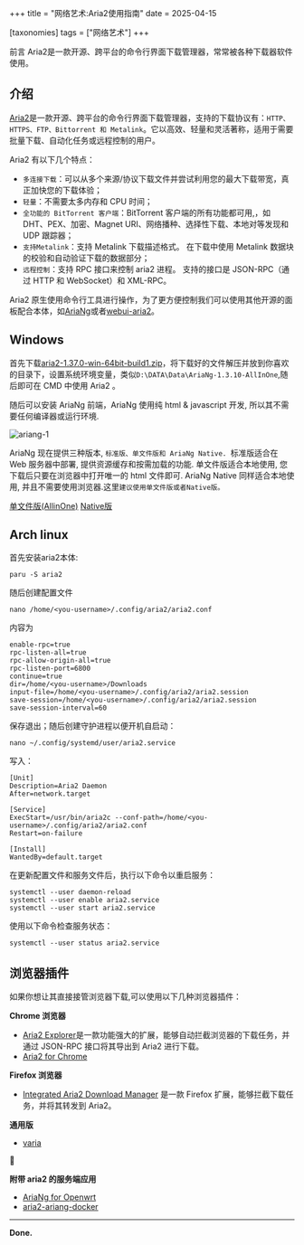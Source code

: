 +++
title = "网络艺术:Aria2使用指南"
date = 2025-04-15

[taxonomies]
tags = ["网络艺术"]
+++

前言 Aria2是一款开源、跨平台的命令行界面下载管理器，常常被各种下载器软件使用。

<!-- more -->
## 介绍

[Aria2](https://github.com/aria2/aria2)是一款开源、跨平台的命令行界面下载管理器，支持的下载协议有：``HTTP、HTTPS、FTP、Bittorrent 和 Metalink``。​它以高效、轻量和灵活著称，适用于需要批量下载、自动化任务或远程控制的用户。

Aria2 有以下几个特点：

- ``多连接下载``：可以从多个来源/协议下载文件并尝试利用您的最大下载带宽，真正加快您的下载体验；
- ``轻量``：不需要太多内存和 CPU 时间；
- ``全功能的 BitTorrent 客户端``：BitTorrent 客户端的所有功能都可用,，如 DHT、PEX、加密、Magnet URI、网络播种、选择性下载、本地对等发现和 UDP 跟踪器；
- ``支持Metalink``：支持 Metalink 下载描述格式。 在下载中使用 Metalink 数据块的校验和自动验证下载的数据部分；
- ``远程控制``：支持 RPC 接口来控制 aria2 进程。 支持的接口是 JSON-RPC（通过 HTTP 和 WebSocket）和 XML-RPC。

Aria2 原生使用命令行工具进行操作，为了更方便控制我们可以使用其他开源的面板配合本体，如[AriaNg](https://github.com/mayswind/AriaNg)或者[webui-aria2](https://github.com/ziahamza/webui-aria2)。

## Windows

首先下载[aria2-1.37.0-win-64bit-build1.zip](https://github.com/aria2/aria2/releases/tag/release-1.37.0)，将下载好的文件解压并放到你喜欢的目录下，设置系统环境变量，类似``D:\DATA\Data\AriaNg-1.3.10-AllInOne``,随后即可在 CMD 中使用 Aria2 。

随后可以安装 AriaNg 前端，AriaNg 使用纯 html & javascript 开发, 所以其不需要任何编译器或运行环境. 

![ariang-1](https://raw.githubusercontent.com/mayswind/AriaNg-WebSite/master/screenshots/desktop.png)

AriaNg 现在提供三种版本, ``标准版、单文件版和 AriaNg Native. ``标准版适合在 Web 服务器中部署, 提供资源缓存和按需加载的功能. 单文件版适合本地使用, 您下载后只要在浏览器中打开唯一的 html 文件即可. AriaNg Native 同样适合本地使用, 并且不需要使用浏览器.这里``建议使用单文件版或者Native版。``

[单文件版(AllinOne)](https://github.com/mayswind/AriaNg/releases)
[Native版](https://github.com/mayswind/AriaNg-Native/releases/tag/1.3.10)



## Arch linux
首先安装aria2本体:
```
paru -S aria2
```
随后创建配置文件
```
nano /home/<you-username>/.config/aria2/aria2.conf
```

内容为
```
enable-rpc=true
rpc-listen-all=true
rpc-allow-origin-all=true
rpc-listen-port=6800
continue=true
dir=/home/<you-username>/Downloads
input-file=/home/<you-username>/.config/aria2/aria2.session
save-session=/home/<you-username>/.config/aria2/aria2.session
save-session-interval=60
```
保存退出；随后创建守护进程以便开机自启动：
```
nano ~/.config/systemd/user/aria2.service
```
写入：
```
[Unit]
Description=Aria2 Daemon
After=network.target

[Service]
ExecStart=/usr/bin/aria2c --conf-path=/home/<you-username>/.config/aria2/aria2.conf
Restart=on-failure

[Install]
WantedBy=default.target
```

在更新配置文件和服务文件后，执行以下命令以重启服务：​
```
systemctl --user daemon-reload
systemctl --user enable aria2.service
systemctl --user start aria2.service
```
使用以下命令检查服务状态：​
```
systemctl --user status aria2.service
```

## 浏览器插件

如果你想让其直接接管浏览器下载,可以使用以下几种浏览器插件：

**Chrome 浏览器**

- [Aria2 Explorer](https://github.com/alexhua/Aria2-Explorer)是一款功能强大的扩展，能够自动拦截浏览器的下载任务，并通过 JSON-RPC 接口将其导出到 Aria2 进行下载。 ​
- [Aria2 for Chrome](https://github.com/alexhua/Aria2-for-chrome)

**Firefox 浏览器**

- [Integrated Aria2 Download Manager](https://github.com/Cudiph/IA2DM) 是一款 Firefox 扩展，能够拦截下载任务，并将其转发到 Aria2。

**通用版**

- [varia](https://github.com/giantpinkrobots/varia)

🔗

**附带 aria2 的服务端应用**

- [AriaNg for Openwrt](https://github.com/openwrt/packages/tree/master/net/ariang)
- [aria2-ariang-docker](https://github.com/wahyd4/aria2-ariang-docker)

---
**Done.**
